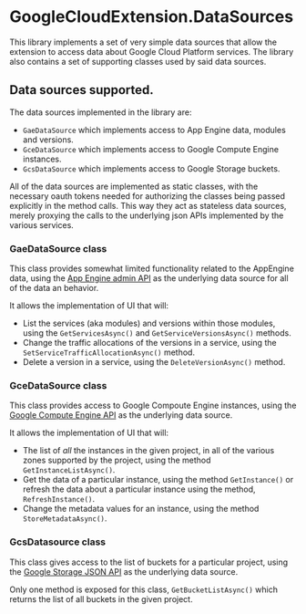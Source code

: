 # GoogleCloudExtension.DataSources
This library implements a set of very simple data sources that allow the extension to access data about Google Cloud Platform services. The library also contains a set of supporting classes used by said data sources.

## Data sources supported.
The data sources implemented in the library are:

* `GaeDataSource` which implements access to App Engine data, modules and versions.
* `GceDataSource` which implements access to Google Compute Engine instances.
* `GcsDataSource` which implements access to Google Storage buckets.

All of the data sources are implemented as static classes, with the necessary oauth tokens needed for authorizing the classes being passed explicitly in the method calls. This way they act as stateless data sources, merely proxying the calls to the underlying json APIs implemented by the various services.

### GaeDataSource class
This class provides somewhat limited functionality related to the AppEngine data, using the [App Engine admin API](https://cloud.google.com/appengine/docs/admin-api/) as the underlying data source for all of the data an behavior.

It allows the implementation of UI that will:
* List the services (aka modules) and versions within those modules, using the `GetServicesAsync()` and `GetServiceVersionsAsync()` methods.
* Change the traffic allocations of the versions in a service, using the `SetServiceTrafficAllocationAsync()` method.
* Delete a version in a service, using the `DeleteVersionAsync()` method.

### GceDataSource class
This class provides access to Google Compoute Engine instances, using the [Google Compute Engine API](https://cloud.google.com/compute/docs/reference/latest/) as the underlying data source.

It allows the implementation of UI that will:
* The list of _all_ the instances in the given project, in all of the various zones supported by the project, using the method `GetInstanceListAsync()`.
* Get the data of a particular instance, using the method `GetInstance()` or refresh the data about a particular instance using the method, `RefreshInstance()`.
* Change the metadata values for an instance, using the method `StoreMetadataAsync()`.

### GcsDatasource class
This class gives access to the list of buckets for a particular project, using the [Google Storage JSON API](https://cloud.google.com/storage/docs/json_api/) as the underlying data source.

Only one method is exposed for this class, `GetBucketListAsync()` which returns the list of all buckets in the given project.

